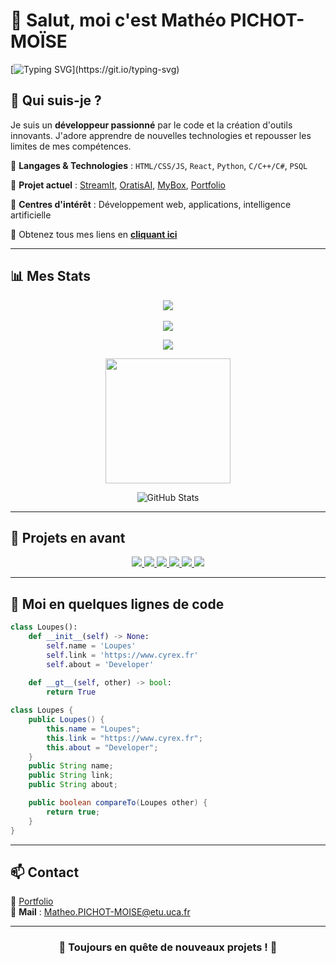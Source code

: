 # 👋 Salut, moi c'est Mathéo PICHOT-MOÏSE 

[![Typing SVG](https://readme-typing-svg.herokuapp.com?font=Fira+Code&size=24&pause=1000&color=FFFFFF&center=true&vCenter=true&width=700&height=50&lines=Bienvenue+sur+mon+profil!+%f0%9f%9a%80;D%c3%a9veloppeur+passionn%c3%a9+par+le+code!)](https://git.io/typing-svg)

## 🚀 Qui suis-je ?

Je suis un **développeur passionné** par le code et la création d'outils innovants. J'adore apprendre de nouvelles technologies et repousser les limites de mes compétences.

🔹 **Langages & Technologies** : `HTML/CSS/JS`, `React`, `Python`, `C/C++/C#`, `PSQL`

🔹 **Projet actuel** : [StreamIt](https://github.com/LoupesDEV/StreamIt), [OratisAI](https://github.com/LoupesDEV/OratisAI), [MyBox](https://github.com/LoupesDEV/MyBox), [Portfolio](https://github.com/LoupesDEV/LoupesDEV.github.io/)

🔹 **Centres d'intérêt** : Développement web, applications, intelligence artificielle

🔹 Obtenez tous mes liens en **[cliquant ici](https://linktr.ee/matheo.pichotmoise)**

---

## 📊 Mes Stats

<div align="center">
    <img src="https://github-profile-trophy.vercel.app/?username=LoupesDEV&theme=onedark" />
</div>

<br>

<div align="center">
    <img src="https://profile-counter.glitch.me/LoupesDEV/count.svg" />
</div>

<p align="center">
  <img src="https://github-widgetbox.vercel.app/api/profile?username=LoupesDEV&data=followers,repositories,stars,commits&theme=darkmode" />
</p>

<p align="center">
    <img height=200 src="https://github-profile-summary-cards.vercel.app/api/cards/repos-per-language?username=LoupesDEV&theme=github_dark" />
</p>

<p align="center">
  <img src="https://github-readme-stats.vercel.app/api?username=LoupesDEV&show_icons=true&theme=dark" alt="GitHub Stats" />
</p>

---

## 🌟 Projets en avant

<div align="center">
  <a href="https://github.com/LoupesDEV/StreamIt">
    <img src="https://github-readme-stats.vercel.app/api/pin/?username=LoupesDEV&repo=StreamIt&theme=dark" />
  </a>
  <a href="https://github.com/LoupesDEV/MyBox">
    <img src="https://github-readme-stats.vercel.app/api/pin/?username=LoupesDEV&repo=MyBox&theme=dark" />
  </a>
  <a href="https://github.com/LoupesDEV/OratisAI">
    <img src="https://github-readme-stats.vercel.app/api/pin/?username=LoupesDEV&repo=OratisAI&theme=dark" />
  </a> 
  <a href="https://github.com/LoupesDEV/InOut">
    <img src="https://github-readme-stats.vercel.app/api/pin/?username=LoupesDEV&repo=InOut&theme=dark" />
  </a>  
  <a href="https://github.com/LoupesDEV/LoupesDEV.github.io">
    <img src="https://github-readme-stats.vercel.app/api/pin/?username=LoupesDEV&repo=LoupesDEV.github.io&theme=dark" />
  </a> 
  <a href="https://github.com/OratisDEV/oratisdev.github.io">
    <img src="https://github-readme-stats.vercel.app/api/pin/?username=OratisDEV&repo=oratisdev.github.io&theme=dark" />
  </a> 
</div>

---

## 🔧 Moi en quelques lignes de code

```python
class Loupes():
    def __init__(self) -> None:
        self.name = 'Loupes'
        self.link = 'https://www.cyrex.fr'
        self.about = 'Developer'
    
    def __gt__(self, other) -> bool:
        return True
```

```java
class Loupes {
    public Loupes() {
        this.name = "Loupes";
        this.link = "https://www.cyrex.fr";
        this.about = "Developer";
    }
    public String name;
    public String link;
    public String about;

    public boolean compareTo(Loupes other) {
        return true;
    }
}
```

---

## 📫 Contact

💼 [Portfolio](https://LoupesDEV.github.io)   
📩 **Mail** : Matheo.PICHOT-MOISE@etu.uca.fr

---

<div align="center"><h3>📌 Toujours en quête de nouveaux projets ! 🚀</h3></div>
